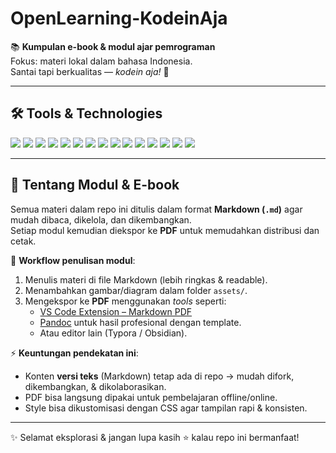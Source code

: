 # OpenLearning-KodeinAja

📚 **Kumpulan e-book & modul ajar pemrograman**  
Fokus: materi lokal dalam bahasa Indonesia.  
Santai tapi berkualitas — *kodein aja!* 🚀  

---

## 🛠 Tools & Technologies

<p align="left">
  <img src="https://img.shields.io/badge/-PHP-777BB4?logo=php&logoColor=white&style=flat"/>
  <img src="https://img.shields.io/badge/-MySQL-4479A1?logo=mysql&logoColor=white&style=flat"/>
  <img src="https://img.shields.io/badge/-Python-3776AB?logo=python&logoColor=white&style=flat"/>
  <img src="https://img.shields.io/badge/-JavaScript-F7DF1E?logo=javascript&logoColor=black&style=flat"/>
  <img src="https://img.shields.io/badge/-Dart-0175C2?logo=dart&logoColor=white&style=flat"/>
  <img src="https://img.shields.io/badge/-Flutter-02569B?logo=flutter&logoColor=white&style=flat"/>
  <img src="https://img.shields.io/badge/-Vue.js-4FC08D?logo=vuedotjs&logoColor=white&style=flat"/>
  <img src="https://img.shields.io/badge/-Vite-646CFF?logo=vite&logoColor=white&style=flat"/>
  <img src="https://img.shields.io/badge/-CodeIgniter-EE6723?logo=codeigniter&logoColor=white&style=flat"/>
  <img src="https://img.shields.io/badge/-Laravel-F05340?logo=laravel&logoColor=white&style=flat"/>
  <img src="https://img.shields.io/badge/-Node.js-339933?logo=node.js&logoColor=white&style=flat"/>
  <img src="https://img.shields.io/badge/-Next.js-000000?logo=nextdotjs&logoColor=white&style=flat"/>
  <img src="https://img.shields.io/badge/-VS%20Code-007ACC?logo=visual-studio-code&logoColor=white&style=flat"/>
  <img src="https://img.shields.io/badge/-Git-F05032?logo=git&logoColor=white&style=flat"/>
  <img src="https://img.shields.io/badge/-GitHub-181717?logo=github&logoColor=white&style=flat"/>
</p>

---

## 📖 Tentang Modul & E-book

Semua materi dalam repo ini ditulis dalam format **Markdown (`.md`)** agar mudah dibaca, dikelola, dan dikembangkan.  
Setiap modul kemudian diekspor ke **PDF** untuk memudahkan distribusi dan cetak.  

🔎 **Workflow penulisan modul**:  
1. Menulis materi di file Markdown (lebih ringkas & readable).  
2. Menambahkan gambar/diagram dalam folder `assets/`.  
3. Mengekspor ke **PDF** menggunakan *tools* seperti:  
   - [VS Code Extension – Markdown PDF](https://marketplace.visualstudio.com/items?itemName=yzane.markdown-pdf)  
   - [Pandoc](https://pandoc.org/) untuk hasil profesional dengan template.  
   - Atau editor lain (Typora / Obsidian).  

⚡ **Keuntungan pendekatan ini**:  
- Konten **versi teks** (Markdown) tetap ada di repo → mudah difork, dikembangkan, & dikolaborasikan.  
- PDF bisa langsung dipakai untuk pembelajaran offline/online.  
- Style bisa dikustomisasi dengan CSS agar tampilan rapi & konsisten.  

---


✨ Selamat eksplorasi & jangan lupa kasih ⭐ kalau repo ini bermanfaat!
